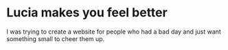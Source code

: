 # Lucia makes you feel better

I was trying to create a website for people who had a bad day and just want something small to cheer them up.

